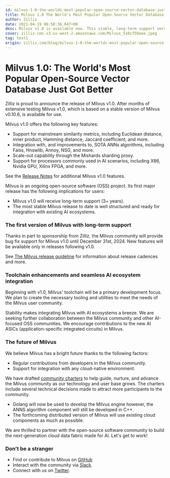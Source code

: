 ```yaml
---
id: milvus-1-0-the-worlds-most-popular-open-source-vector-database-just-got-better.md
title: Milvus 1.0 The World's Most Popular Open-Source Vector Database Just Got Better
author: Zilliz
date: 2021-04-19 06:58:36.647+00
desc: Milvus v1.0 is available now. This stable, long-term support version powers image/video search, chatbots, and many more AI applications.
cover: zilliz-cms.s3.us-west-2.amazonaws.com/Milvus_510cf50aee.jpeg
tag: test1
origin: zilliz.com/blog/milvus-1-0-the-worlds-most-popular-open-source-vector-database-just-got-better
---
```

  
# Milvus 1.0: The World's Most Popular Open-Source Vector Database Just Got Better
Zilliz is proud to announce the release of Milvus v1.0. After months of extensive testing Milvus v1.0, which is based on a stable version of Milvus v0.10.6, is available for use.

Milvus v1.0 offers the following key features:

- Support for mainstream similarity metrics, including Euclidean distance, inner product, Hamming distance, Jaccard coefficient, and more.
- Integration with, and improvements to, SOTA ANNs algorithms, including Faiss, Hnswlib, Annoy, NSG, and more. 
- Scale-out capability through the Mishards sharding proxy.
- Support for processors commonly used in AI scenarios, including X86, Nvidia GPU, Xilinx FPGA, and more.

See the [Release Notes](https://www.milvus.io/docs/v1.0.0/release_notes.md) for additional Milvus v1.0 features. 

Milvus is an ongoing open-source software (OSS) project. Its first major release has the following implications for users:

- Milvus v1.0 will receive long-term support (3+ years).
- The most stable Milvus release to date is well structured and ready for integration with existing AI ecosystems.

### The first version of Milvus with long-term support

Thanks in part to sponsorship from Zilliz, the Milvus community will provide bug fix support for Milvus v1.0 until December 31st, 2024. New features will be available only in releases following v1.0.

See [The Milvus release guideline](https://milvus.io/docs/v1.0.0/milvus_release_guideline.md) for information about release cadences and more.

### Toolchain enhancements and seamless AI ecosystem integration

Beginning with v1.0, Milvus' toolchain will be a primary development focus. We plan to create the necessary tooling and utilities to meet the needs of the Milvus user community. 

Stability makes integrating Milvus with AI ecosystems a breeze. We are seeking further collaboration between the Milvus community and other AI-focused OSS communities. We encourage contributions to the new AI ASICs (application-specific integrated circuits) in Milvus. 

### The future of Milvus

We believe Milvus has a bright future thanks to the following factors:

- Regular contributions from developers in the Milvus community.
- Support for integration with any cloud-native environment.

We have drafted [community charters](https://milvus.io/docs/v1.0.0/milvus_community_charters.md) to help guide, nurture, and advance the Milvus community as our technology and user base grows. The charters include several technical decisions made to attract more participants to the community.

- Golang will now be used to develop the Milvus engine however, the ANNS algorithm component will still be developed in C++.
- The forthcoming distributed version of Milvus will use existing cloud components as much as possible.

We are thrilled to partner with the open-source software community to build the next-generation cloud data fabric made for AI. Let's get to work!

### Don’t be a stranger

- Find or contribute to Milvus on [GitHub](https://github.com/milvus-io/milvus/)
- Interact with the community via [Slack](https://join.slack.com/t/milvusio/shared_invite/zt-e0u4qu3k-bI2GDNys3ZqX1YCJ9OM~GQ).
- Connect with us on [Twitter](https://twitter.com/milvusio).
  